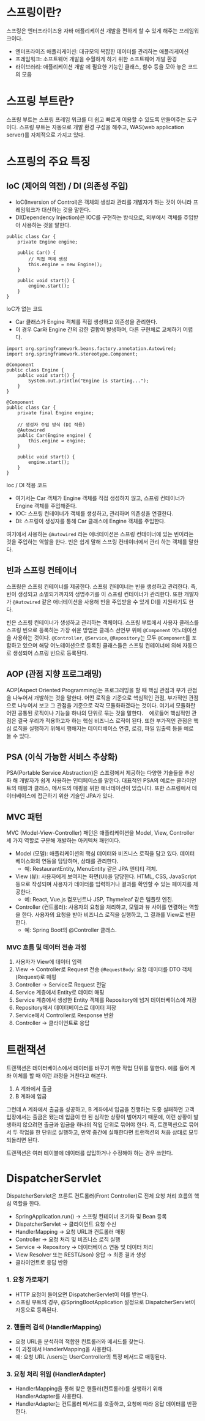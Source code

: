 # 스프링이란?
스프링은 엔터프라이즈용 자바 애플리케이션 개발을 편하게 할 수 있게 해주는 프레임워크이다.

- 엔터프라이즈 애플리케이션: 대규모의 복잡한 데이터를 관리하는 애플리케이션
- 프레임워크: 소프트웨어 개발을 수월하게 하기 위한 소프트웨어 개발 환경
- 라이브러리: 애플리케이션 개발 에 필요한 기능인 클래스, 함수 등을 모아 놓은 코드의 모음

# 스프링 부트란?
스프링 부트는 스프링 프레임 워크를 더 쉽고 빠르게 이용할 수 있도록 만들어주는 도구이다. 스프링 부트는 자동으로 개발 환경 구성을 해주고, WAS(web application server)를 자체적으로 가지고 있다.

# 스프링의 주요 특징
## IoC (제어의 역전) / DI (의존성 주입)
- IoC(Inversion of Control)은 객체의 생성과 관리를 개발자가 하는 것이 아니라 프레임워크가 대신하는 것을 말한다.
- DI(Dependency Injection)은 IOC를 구현하는 방식으로, 외부에서 객체를 주입받아 사용하는 것을 말한다.

```
public class Car {
    private Engine engine;

    public Car() {
        // 직접 객체 생성
        this.engine = new Engine();
    }

    public void start() {
        engine.start();
    }
}
```
IoC가 없는 코드
- Car 클래스가 Engine 객체를 직접 생성하고 의존성을 관리한다.
- 이 경우 Car와 Engine 간의 강한 결합이 발생하며, 다른 구현체로 교체하기 어렵다.

```
import org.springframework.beans.factory.annotation.Autowired;
import org.springframework.stereotype.Component;

@Component
public class Engine {
    public void start() {
        System.out.println("Engine is starting...");
    }
}

@Component
public class Car {
    private final Engine engine;

    // 생성자 주입 방식 (DI 적용)
    @Autowired
    public Car(Engine engine) {
        this.engine = engine;
    }

    public void start() {
        engine.start();
    }
}
```
Ioc / DI 적용 코드
- 여기서는 Car 객체가 Engine 객체를 직접 생성하지 않고, 스프링 컨테이너가 Engine 객체를 주입해준다.
- IOC: 스프링 컨테이너가 객체를 생성하고, 관리하며 의존성을 연결한다.
- DI: 스프링이 생성자를 통해 Car 클래스에 Engine 객체를 주입한다.

여기에서 사용하는 `@Autowired` 라는 애너테이션은 스프링 컨테이너에 있는 빈이라는 것을 주입하는 역할을 한다. 빈은 쉽게 말해 스프링 컨테이너에서 관리 하는 객체를 말한다.

## 빈과 스프링 컨테이너
스프링은 스프링 컨테이너를 제공한다. 스프링 컨테이너는 빈을 생성하고 관리한다. 즉, 빈이 생성되고 소멸되기까지의 생명주기를 이 스프링 컨테이너가 관리한다. 또한 개발자가 `@Autowired` 같은 애너테이션을 사용해 빈을 주입받을 수 있게 DI를 지원하기도 한다.

빈은 스프링 컨테이너가 생성하고 관리하는 객체이다. 스프링 부트에서 사용자 클래스를 스프링 빈으로 등록하는 가장 쉬운 방법은 클래스 선언부 위에 `@Component` 어노테이션을 사용하는 것이다. `@Controller`, `@Service`, `@Repository`는 모두 `@Component`를 포함하고 있으며 해당 어노테이션으로 등록된 클래스들은 스프링 컨테이너에 의해 자동으로 생성되어 스프링 빈으로 등록된다.

## AOP (관점 지향 프로그래밍)
AOP(Aspect Oriented Programming)는 프로그래밍을 할 때 핵심 관점과 부가 관점을 나누어서 개발하는 것을 말한다. 어떤 로직을 기준으로 핵심적인 관점, 부가적인 관점으로 나누어서 보고 그 관점을 기준으로 각각 모듈화하겠다는 것이다. 여기서 모듈화란 어떤 공통된 로직이나 기능을 하나의 단위로 묶는 것을 말한다. 
 
예로들어 핵심적인 관점은 결국 우리가 적용하고자 하는 핵심 비즈니스 로직이 된다. 또한 부가적인 관점은 핵심 로직을 실행하기 위해서 행해지는 데이터베이스 연결, 로깅, 파일 입출력 등을 예로 들 수 있다.

## PSA (이식 가능한 서비스 추상화)
PSA(Portable Service Abstraction)은 스프링에서 제공하는 다양한 기술들을 추상화 해 개발자가 쉽게 사용하는 인터페이스를 말한다. 대표적인 PSA의 예로는 클라이언트의 매핑과 클래스, 메서드의 매핑을 위한 애너테이션이 있습니다. 또한 스프링에서 데이터베이스에 접근하기 위한 기술인 JPA가 있다.

## MVC 패턴
MVC (Model-View-Controller) 패턴은 애플리케이션을 Model, View, Controller 세 가지 역할로 구분해 개발하는 아키텍처 패턴이다. 
- Model (모델): 애플리케이션의 핵심 데이터와 비즈니스 로직을 담고 있다. 데이터베이스와의 연동을 담당하며, 상태를 관리한다.
    - 예: RestaurantEntity, MenuEntity 같은 JPA 엔티티 객체.
- View (뷰): 사용자에게 보여지는 화면(UI)을 담당한다. HTML, CSS, JavaScript 등으로 작성되며 사용자가 데이터를 입력하거나 결과를 확인할 수 있는 페이지를 제공한다.
    - 예: React, Vue.js 컴포넌트나 JSP, Thymeleaf 같은 템플릿 엔진.
- Controller (컨트롤러): 사용자의 요청을 처리하고, 모델과 뷰 사이를 연결하는 역할을 한다. 사용자의 요청을 받아 비즈니스 로직을 실행하고, 그 결과를 View로 반환한다.
    - 예: Spring Boot의 @Controller 클래스.

### MVC 흐름 및 데이터 전송 과정
1. 사용자가 View에 데이터 입력
2. View -> Controller로 Request 전송
	`@RequestBody`: 요청 데이터를 DTO 객체 (Request)로 매핑
3. Controller -> Service로 Request 전달
4. Service 계층에서 Entity로 데이터 매핑
5. Service 계층에서 생성한 Entity 객체를 Repository에 넘겨 데이터베이스에 저장
6. Repository에서 데이터베이스로 데이터 저장
7. Service에서 Controller로 Response 반환
8. Controller -> 클라이언트로 응답

# 트랜잭션
트랜잭션은 데이터베이스에서 데이터를 바꾸기 위한 작업 단위를 말한다. 예를 들어 계좌 이체를 할 때 이런 과정을 거친다고 해본다.
1. A 계좌에서 출금
2. B 계좌에 입금

그런데 A 계좌에서 출금을 성공하고, B 계좌에서 입금을 진행하는 도중 실패하면 고객 입장에서는 출금은 됐는데 입금이 안 된 심각한 상황이 벌어지기 때문에, 
이런 상황이 발생하지 않으려면 출금과 입금을 하나의 작업 단위로 묶어야 한다. 즉, 트랜잭션으로 묶어서 두 작업을 한 단위로 실행하고, 만약 중간에 실패한다면
트랜잭션의 처음 상태로 모두 되돌리면 된다.

트랜잭션은 여러 테이블에 데이터를 삽입하거나 수정해야 하는 경우 쓰인다.

# DispatcherServlet
DispatcherServlet은 프론트 컨트롤러(Front Controller)로 전체 요청 처리 흐름의 핵심 역할을 한다. 

- SpringApplication.run() → 스프링 컨테이너 초기화 및 Bean 등록
- DispatcherServlet → 클라이언트 요청 수신
- HandlerMapping → 요청 URL과 컨트롤러 매핑
- Controller → 요청 처리 및 비즈니스 로직 실행
- Service → Repository → 데이터베이스 연동 및 데이터 처리
- View Resolver 또는 REST(Json) 응답 → 최종 결과 생성
- 클라이언트로 응답 반환

### 1. 요청 가로채기
- HTTP 요청이 들어오면 DispatcherServlet이 이를 받는다.
- 스프링 부트의 경우, @SpringBootApplication 설정으로 DispatcherServlet이 자동으로 등록된다.

### 2. 핸들러 검색 (HandlerMapping)
- 요청 URL을 분석하여 적합한 컨트롤러와 메서드를 찾는다.
- 이 과정에서 HandlerMapping을 사용한다.
- 예: 요청 URL /users는 UserController의 특정 메서드로 매핑된다.

### 3. 요청 처리 위임 (HandlerAdapter)
- HandlerMapping을 통해 찾은 핸들러(컨트롤러)를 실행하기 위해 HandlerAdapter를 사용한다.
- HandlerAdapter는 컨트롤러 메서드를 호출하고, 요청에 따라 응답 데이터를 반환한다.
